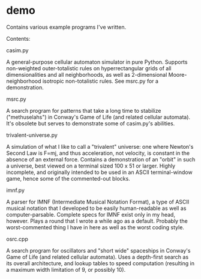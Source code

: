# demo
Contains various example programs I've written.

Contents:

casim.py

A general-purpose cellular automaton simulator in pure Python. Supports non-weighted outer-totalistic rules on hyperrectangular grids of all dimensionalities and all neighborhoods, as well as 2-dimensional Moore-neighborhood isotropic non-totalistic rules. See msrc.py for a demonstration.


msrc.py

A search program for patterns that take a long time to stabilize ("methuselahs") in Conway's Game of Life (and related cellular automata). It's obsolete but serves to demonstrate some of casim.py's abilities.


trivalent-universe.py

A simulation of what I like to call a "trivalent" universe: one where Newton's Second Law is F=mj, and thus acceleration, not velocity, is constant in the absence of an external force. Contains a demonstration of an "orbit" in such a universe, best viewed on a terminal sized 100 x 51 or larger. Highly incomplete, and originally intended to be used in an ASCII terminal-window game, hence some of the commented-out blocks.


imnf.py

A parser for IMNF (Intermediate Musical Notation Format), a type of ASCII musical notation that I developed to be easily human-readable as well as computer-parsable. Complete specs for IMNF exist only in my head, however. Plays a round that I wrote a while ago as a default. Probably the worst-commented thing I have in here as well as the worst coding style.


osrc.cpp

A search program for oscillators and "short wide" spaceships in Conway's Game of Life (and related cellular automata). Uses a depth-first search as its overall architecture, and lookup tables to speed computation (resulting in a maximum width limitation of 9, or possibly 10).
